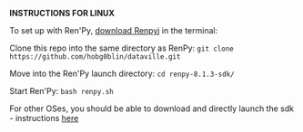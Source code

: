**INSTRUCTIONS FOR LINUX**

To set up with Ren'Py, [download Renpy](https://www.renpy.org/latest.html)j in the terminal:

Clone this repo into the same directory as RenPy: `git clone https://github.com/hobg0blin/dataville.git`

Move into the Ren'Py launch directory: `cd renpy-8.1.3-sdk/`

Start Ren'Py: `bash renpy.sh`

For other OSes, you should be able to download and directly launch the sdk - instructions [here](https://www.renpy.org/doc/html/quickstart.html)


